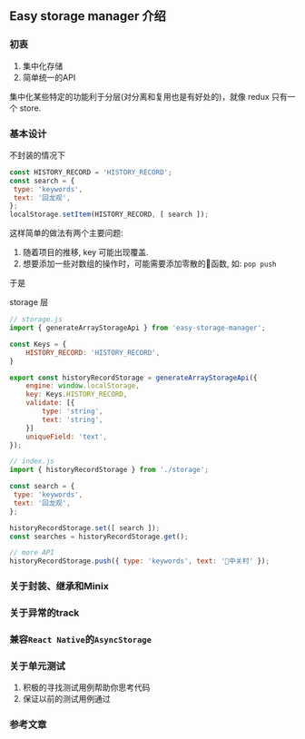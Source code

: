 ## Easy storage manager 介绍

### 初衷

1. 集中化存储
2. 简单统一的API

集中化某些特定的功能利于分层(对分离和复用也是有好处的)，就像 redux 只有一个 store.

### 基本设计

不封装的情况下

```js
const HISTORY_RECORD = 'HISTORY_RECORD';
const search = { 
 type: 'keywords',
 text: '回龙观',
};
localStorage.setItem(HISTORY_RECORD, [ search ]);
```

这样简单的做法有两个主要问题: 

1. 随着项目的推移, key 可能出现覆盖.
2. 想要添加一些对数组的操作时，可能需要添加零散的函数, 如: `pop push`

于是

storage 层
```js
// storage.js
import { generateArrayStorageApi } from 'easy-storage-manager';

const Keys = {
    HISTORY_RECORD: 'HISTORY_RECORD',
}

export const historyRecordStorage = generateArrayStorageApi({
    engine: window.localStorage,
    key: Keys.HISTORY_RECORD,
    validate: [{
        type: 'string',
        text: 'string',
    }]
    uniqueField: 'text',
});
```

```js
// index.js
import { historyRecordStorage } from './storage';

const search = { 
 type: 'keywords',
 text: '回龙观',
};

historyRecordStorage.set([ search ]);
const searches = historyRecordStorage.get();

// more API
historyRecordStorage.push({ type: 'keywords', text: '中关村' });
```

### 关于封装、继承和Minix

### 关于异常的track

### 兼容`React Native`的`AsyncStorage`

### 关于单元测试

1. 积极的寻找测试用例帮助你思考代码
2. 保证以前的测试用例通过

### 参考文章
